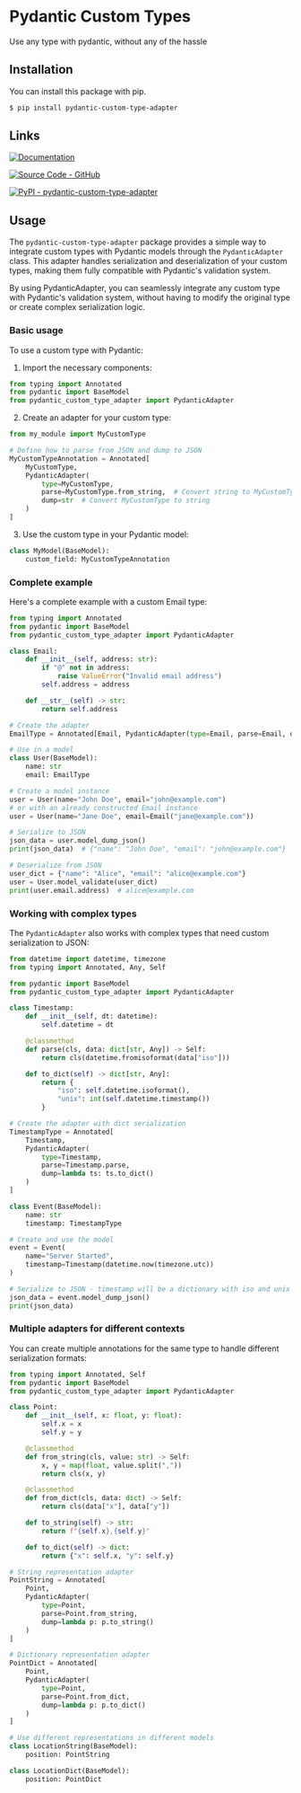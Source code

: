 # Pydantic Custom Types

Use any type with pydantic, without any of the hassle

## Installation

You can install this package with pip.
```sh
$ pip install pydantic-custom-type-adapter
```

## Links

[![Documentation](https://img.shields.io/badge/Documentation-C61C3E?style=for-the-badge&logo=Read+the+Docs&logoColor=%23FFFFFF)](https://abrahammurciano.github.io/pydantic-custom-type-adapter)

[![Source Code - GitHub](https://img.shields.io/badge/Source_Code-GitHub-181717?style=for-the-badge&logo=GitHub&logoColor=%23FFFFFF)](https://github.com/abrahammurciano/pydantic-custom-type-adapter.git)

[![PyPI - pydantic-custom-type-adapter](https://img.shields.io/badge/PyPI-pydantic_custom_type_adapter-006DAD?style=for-the-badge&logo=PyPI&logoColor=%23FFD242)](https://pypi.org/project/pydantic-custom-type-adapter/)

## Usage

The `pydantic-custom-type-adapter` package provides a simple way to integrate custom types with Pydantic models through the `PydanticAdapter` class. This adapter handles serialization and deserialization of your custom types, making them fully compatible with Pydantic's validation system.

By using PydanticAdapter, you can seamlessly integrate any custom type with Pydantic's validation system, without having to modify the original type or create complex serialization logic.

### Basic usage

To use a custom type with Pydantic:

1. Import the necessary components:

```python
from typing import Annotated
from pydantic import BaseModel
from pydantic_custom_type_adapter import PydanticAdapter
```

2. Create an adapter for your custom type:

```python
from my_module import MyCustomType

# Define how to parse from JSON and dump to JSON
MyCustomTypeAnnotation = Annotated[
    MyCustomType,
    PydanticAdapter(
        type=MyCustomType,
        parse=MyCustomType.from_string,  # Convert string to MyCustomType
        dump=str  # Convert MyCustomType to string
    )
]
```
3. Use the custom type in your Pydantic model:

```python
class MyModel(BaseModel):
	custom_field: MyCustomTypeAnnotation
```

### Complete example

Here's a complete example with a custom Email type:

```python
from typing import Annotated
from pydantic import BaseModel
from pydantic_custom_type_adapter import PydanticAdapter

class Email:
    def __init__(self, address: str):
        if "@" not in address:
            raise ValueError("Invalid email address")
        self.address = address

    def __str__(self) -> str:
        return self.address

# Create the adapter
EmailType = Annotated[Email, PydanticAdapter(type=Email, parse=Email, dump=str)]

# Use in a model
class User(BaseModel):
    name: str
    email: EmailType

# Create a model instance
user = User(name="John Doe", email="john@example.com")
# or with an already constructed Email instance
user = User(name="Jane Doe", email=Email("jane@example.com"))

# Serialize to JSON
json_data = user.model_dump_json()
print(json_data)  # {"name": "John Doe", "email": "john@example.com"}

# Deserialize from JSON
user_dict = {"name": "Alice", "email": "alice@example.com"}
user = User.model_validate(user_dict)
print(user.email.address)  # alice@example.com
```

### Working with complex types

The `PydanticAdapter` also works with complex types that need custom serialization to JSON:

```python
from datetime import datetime, timezone
from typing import Annotated, Any, Self

from pydantic import BaseModel
from pydantic_custom_type_adapter import PydanticAdapter

class Timestamp:
    def __init__(self, dt: datetime):
        self.datetime = dt

    @classmethod
    def parse(cls, data: dict[str, Any]) -> Self:
        return cls(datetime.fromisoformat(data["iso"]))

    def to_dict(self) -> dict[str, Any]:
        return {
            "iso": self.datetime.isoformat(),
            "unix": int(self.datetime.timestamp())
        }

# Create the adapter with dict serialization
TimestampType = Annotated[
    Timestamp,
    PydanticAdapter(
        type=Timestamp,
        parse=Timestamp.parse,
        dump=lambda ts: ts.to_dict()
    )
]

class Event(BaseModel):
    name: str
    timestamp: TimestampType

# Create and use the model
event = Event(
    name="Server Started",
    timestamp=Timestamp(datetime.now(timezone.utc))
)

# Serialize to JSON - timestamp will be a dictionary with iso and unix fields
json_data = event.model_dump_json()
print(json_data)
```

### Multiple adapters for different contexts

You can create multiple annotations for the same type to handle different serialization formats:

```python
from typing import Annotated, Self
from pydantic import BaseModel
from pydantic_custom_type_adapter import PydanticAdapter

class Point:
    def __init__(self, x: float, y: float):
        self.x = x
        self.y = y

    @classmethod
    def from_string(cls, value: str) -> Self:
        x, y = map(float, value.split(","))
        return cls(x, y)

    @classmethod
    def from_dict(cls, data: dict) -> Self:
        return cls(data["x"], data["y"])

    def to_string(self) -> str:
        return f"{self.x},{self.y}"

    def to_dict(self) -> dict:
        return {"x": self.x, "y": self.y}

# String representation adapter
PointString = Annotated[
    Point,
    PydanticAdapter(
        type=Point,
        parse=Point.from_string,
        dump=lambda p: p.to_string()
    )
]

# Dictionary representation adapter
PointDict = Annotated[
    Point,
    PydanticAdapter(
        type=Point,
        parse=Point.from_dict,
        dump=lambda p: p.to_dict()
    )
]

# Use different representations in different models
class LocationString(BaseModel):
    position: PointString

class LocationDict(BaseModel):
    position: PointDict
```